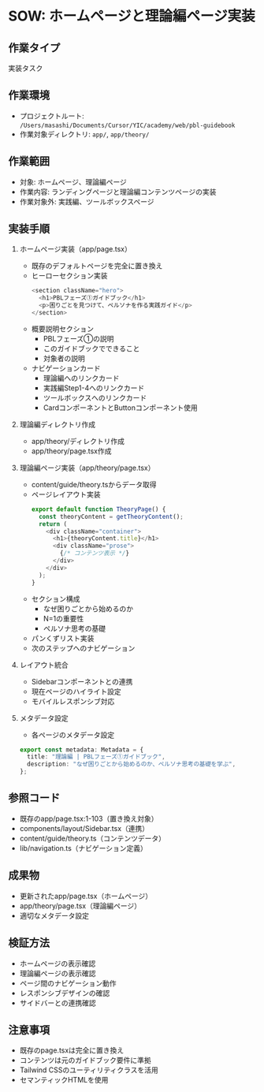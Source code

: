# SOW: ホームページと理論編ページ実装

## 作業タイプ
実装タスク

## 作業環境
- プロジェクトルート: `/Users/masashi/Documents/Cursor/YIC/academy/web/pbl-guidebook`
- 作業対象ディレクトリ: `app/`, `app/theory/`

## 作業範囲
- 対象: ホームページ、理論編ページ
- 作業内容: ランディングページと理論編コンテンツページの実装
- 作業対象外: 実践編、ツールボックスページ

## 実装手順
1. ホームページ実装（app/page.tsx）
   - 既存のデフォルトページを完全に置き換え
   - ヒーローセクション実装
     ```typescript
     <section className="hero">
       <h1>PBLフェーズ①ガイドブック</h1>
       <p>困りごとを見つけて、ペルソナを作る実践ガイド</p>
     </section>
     ```
   - 概要説明セクション
     - PBLフェーズ①の説明
     - このガイドブックでできること
     - 対象者の説明
   - ナビゲーションカード
     - 理論編へのリンクカード
     - 実践編Step1-4へのリンクカード
     - ツールボックスへのリンクカード
     - CardコンポーネントとButtonコンポーネント使用

2. 理論編ディレクトリ作成
   - app/theory/ディレクトリ作成
   - app/theory/page.tsx作成

3. 理論編ページ実装（app/theory/page.tsx）
   - content/guide/theory.tsからデータ取得
   - ページレイアウト実装
     ```typescript
     export default function TheoryPage() {
       const theoryContent = getTheoryContent();
       return (
         <div className="container">
           <h1>{theoryContent.title}</h1>
           <div className="prose">
             {/* コンテンツ表示 */}
           </div>
         </div>
       );
     }
     ```
   - セクション構成
     - なぜ困りごとから始めるのか
     - N=1の重要性
     - ペルソナ思考の基礎
   - パンくずリスト実装
   - 次のステップへのナビゲーション

4. レイアウト統合
   - Sidebarコンポーネントとの連携
   - 現在ページのハイライト設定
   - モバイルレスポンシブ対応

5. メタデータ設定
   - 各ページのメタデータ設定
   ```typescript
   export const metadata: Metadata = {
     title: "理論編 | PBLフェーズ①ガイドブック",
     description: "なぜ困りごとから始めるのか、ペルソナ思考の基礎を学ぶ",
   };
   ```

## 参照コード
- 既存のapp/page.tsx:1-103（置き換え対象）
- components/layout/Sidebar.tsx（連携）
- content/guide/theory.ts（コンテンツデータ）
- lib/navigation.ts（ナビゲーション定義）

## 成果物
- 更新されたapp/page.tsx（ホームページ）
- app/theory/page.tsx（理論編ページ）
- 適切なメタデータ設定

## 検証方法
- ホームページの表示確認
- 理論編ページの表示確認
- ページ間のナビゲーション動作
- レスポンシブデザインの確認
- サイドバーとの連携確認

## 注意事項
- 既存のpage.tsxは完全に置き換え
- コンテンツは元のガイドブック要件に準拠
- Tailwind CSSのユーティリティクラスを活用
- セマンティックHTMLを使用